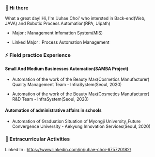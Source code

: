 ### 👋 Hi there 

What a great day! Hi, I'm 'Juhae Choi' who intersted in Back-end(Web, JAVA) and Robotic Process Automation(RPA, Uipath)

- Major : Management Infomation System(MIS)

- Linked Major : Process Automation Management


### ⚡ Field practice Experience

#### Small And Medium Businesses Automation(SAMBA Project)

- Automation of the work of the Beauty Max(Cosmetics Manufacturer) Quality Management Team - InfraSystem(Seoul, 2020)

- Automation of the work of the Beauty Max(Cosmetics Manufacturer) R&D Team - InfraSystem(Seoul, 2020)

#### Automation of administrative affairs in schools

- Automation of Graduation Situation of Myongji University_Future Convergence University - Aekyung Innovation Services(Seoul, 2020)

### 👯 Extracurricular Activities

Linked In : https://www.linkedin.com/in/juhae-choi-675720182/

<!--
**JuHaeChoi/JuHaeChoi** is a ✨ _special_ ✨ repository because its `README.md` (this file) appears on your GitHub profile.











Here are some ideas to get you started:

- 🔭 I’m currently working on ...
- 🌱 I’m currently learning ...
- 👯 I’m looking to collaborate on ...
- 🤔 I’m looking for help with ...
- 💬 Ask me about ...
- 📫 How to reach me: ...
- 😄 Pronouns: ...
- ⚡ Fun fact: ...
-->
